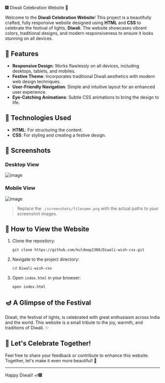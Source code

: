 🎆 Diwali Celebration Website 🎇

Welcome to the **Diwali Celebration Website**! This project is a beautifully crafted, fully responsive website designed using **HTML** and **CSS** to celebrate the festival of lights, **Diwali**. The website showcases vibrant colors, traditional designs, and modern responsiveness to ensure it looks stunning on all devices.

## 🌟 Features

- **Responsive Design**: Works flawlessly on all devices, including desktops, tablets, and mobiles.
- **Festive Theme**: Incorporates traditional Diwali aesthetics with modern web design techniques.
- **User-Friendly Navigation**: Simple and intuitive layout for an enhanced user experience.
- **Eye-Catching Animations**: Subtle CSS animations to bring the design to life.

## 🎨 Technologies Used

- **HTML**: For structuring the content.
- **CSS**: For styling and creating a festive design.

## 📸 Screenshots

### Desktop View
![image](https://github.com/user-attachments/assets/0036a42a-7486-4997-b799-4dc80888e712)

### Mobile View
![image](https://github.com/user-attachments/assets/7b6b5566-3168-4611-8ebd-58ddc8bff561)

> Replace the `./screenshots/filename.png` with the actual paths to your screenshot images.

## 🚀 How to View the Website

1. Clone the repository:
    ```bash
    git clone https://github.com/kuldeep2300/Diwali-wish-css.git
    ```

2. Navigate to the project directory:
    ```bash
    cd Diwali-wish-css
    ```

3. Open `index.html` in your browser:
    ```bash
    open index.html
    ```

## 🪔 A Glimpse of the Festival

Diwali, the festival of lights, is celebrated with great enthusiasm across India and the world. This website is a small tribute to the joy, warmth, and traditions of Diwali. ✨

## 🎉 Let's Celebrate Together!

Feel free to share your feedback or contribute to enhance this website. Together, let's make it even more beautiful! 🌸

---

Happy Diwali! 🪔🎆
